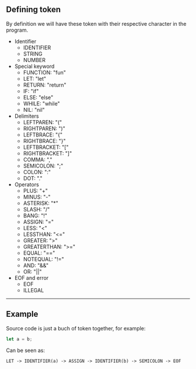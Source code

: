 ## Defining token

By definition we will have these token with their respective character in the program.

- Identifier 
    - IDENTIFIER
    - STRING
    - NUMBER
- Special keyword
    - FUNCTION: "fun"
    - LET: "let"
    - RETURN: "return"
    - IF: "if"
    - ELSE: "else"
    - WHILE: "while"
    - NIL: "nil"
- Delimiters
    - LEFTPAREN: "("
    - RIGHTPAREN: ")"
    - LEFTBRACE: "{"
    - RIGHTBRACE: "}"
    - LEFTBRACKET: "["
    - RIGHTBRACKET: "]"
    - COMMA: ","
    - SEMICOLON: ";"
    - COLON: ":"
    - DOT: "."
- Operators
    - PLUS: "+"
    - MINUS: "-"
    - ASTERISK: "*"
    - SLASH: "/"
    - BANG: "!"
    - ASSIGN: "="
    - LESS: "<"
    - LESSTHAN: "<="
    - GREATER: ">"
    - GREATERTHAN: ">="
    - EQUAL: "=="
    - NOTEQUAL: "!="
    - AND: "&&"
    - OR: "||"
- EOF and error
    - EOF
    - ILLEGAL
---
## Example

Source code is just a buch of token together, for example:
```rust
let a = b;
```

Can be seen as:
```
LET -> IDENTIFIER(a) -> ASSIGN -> IDENTIFIER(b) -> SEMICOLON -> EOF
```


